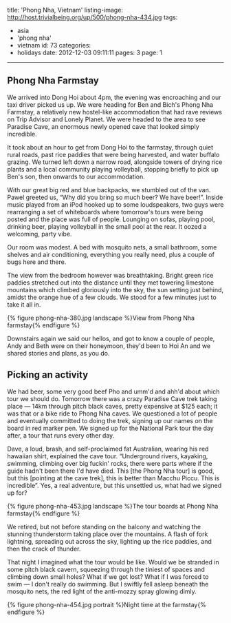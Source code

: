 title: 'Phong Nha, Vietnam'
listing-image: http://host.trivialbeing.org/up/500/phong-nha-434.jpg
tags:
  - asia
  - 'phong nha'
  - vietnam
id: 73
categories:
  - holidays
date: 2012-12-03 09:11:11
pages: 3
page: 1
---

## Phong Nha Farmstay

We arrived into Dong Hoi about 4pm, the evening was encroaching and our taxi driver picked us up. We were heading for Ben and Bich's Phong Nha Farmstay, a relatively new hostel-like accommodation that had rave reviews on Trip Advisor and Lonely Planet. We were headed to the area to see Paradise Cave, an enormous newly opened cave that looked simply incredible.

It took about an hour to get from Dong Hoi to the farmstay, through quiet rural roads, past rice paddies that were being harvested, and water buffalo grazing. We turned left down a narrow road, alongside towers of drying rice plants and a local community playing volleyball, stopping briefly to pick up Ben's son, then onwards to our accommodation.

With our great big red and blue backpacks, we stumbled out of the van. Pawel greeted us, “Why did you bring so much beer? We have beer!”. Inside music played from an iPod hooked up to some loudspeakers, two guys were rearranging a set of whiteboards where tomorrow's tours were being posted and the place was full of people. Lounging on sofas, playing pool, drinking beer, playing volleyball in the small pool at the rear. It oozed a welcoming, party vibe.

Our room was modest. A bed with mosquito nets, a small bathroom, some shelves and air conditioning, everything you really need, plus a couple of bugs here and there.

The view from the bedroom however was breathtaking. Bright green rice paddies stretched out into the distance until they met towering limestone mountains which climbed gloriously into the sky, the sun setting just behind, amidst the orange hue of a few clouds. We stood for a few minutes just to take it all in.

{% figure phong-nha-380.jpg landscape %}View from Phong Nha farmstay{% endfigure %}

Downstairs again we said our hellos, and got to know a couple of people, Andy and Beth were on their honeymoon, they'd been to Hoi An and we shared stories and plans, as you do.

## Picking an activity

We had beer, some very good beef Pho and umm'd and ahh'd about which tour we should do. Tomorrow there was a crazy Paradise Cave trek taking place — 14km through pitch black caves, pretty expensive at $125 each; it was that or a bike ride to Phong Nha caves. We questioned a lot of people and eventually committed to doing the trek, signing up our names on the board in red marker pen. We signed up for the National Park tour the day after, a tour that runs every other day.

Dave, a loud, brash, and self-proclaimed fat Australian, wearing his red hawaiian shirt, explained the cave tour. “Underground rivers, kayaking, swimming, climbing over big fuckin' rocks, there were parts where if the guide hadn't been there I'd have died. This [the Phong Nha tour] is good, but this [pointing at the cave trek], this is better than Macchu Piccu. This is incredible”. Yes, a real adventure, but this unsettled us, what had we signed up for?

{% figure phong-nha-453.jpg landscape %}The tour boards at Phong Nha farmstay{% endfigure %}

We retired, but not before standing on the balcony and watching the stunning thunderstorm taking place over the mountains. A flash of fork lightning, spreading out across the sky, lighting up the rice paddies, and then the crack of thunder.

That night I imagined what the tour would be like. Would we be stranded in some pitch black cavern, squeezing through the tiniest of spaces and climbing down small holes? What if we got lost? What if I was forced to swim — I don't really do swimming. But I swiftly fell asleep beneath the mosquito nets, the red light of the anti-mozzy spray glowing dimly.

{% figure phong-nha-454.jpg portrait %}Night time at the farmstay{% endfigure %}
